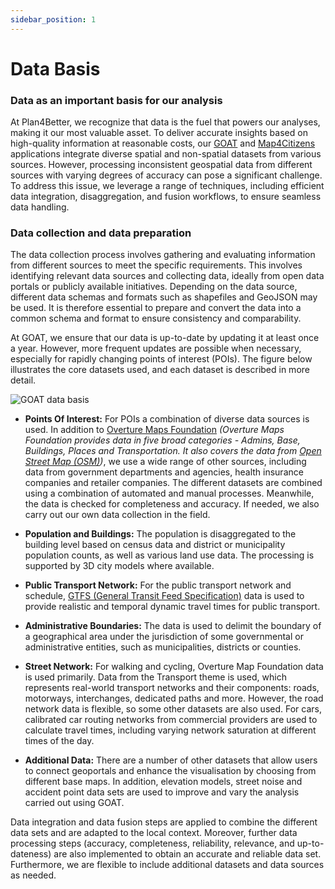 ```yaml
---
sidebar_position: 1
---
```


# Data Basis


### Data as an important basis for our analysis

At Plan4Better, we recognize that data is the fuel that powers our analyses, making it our most valuable asset. To deliver accurate insights based on high-quality information at reasonable costs, our [GOAT](/en/goat/ "What is GOAT?") and [Map4Citizens](/en/posts/2022-12-31-map4citizens/ "What is Map4Citzens?") applications integrate diverse spatial and non-spatial datasets from various sources. However, processing inconsistent geospatial data from different sources with varying degrees of accuracy can pose a significant challenge. To address this issue, we leverage a range of techniques, including efficient data integration, disaggregation, and fusion workflows, to ensure seamless data handling.


### Data collection and data preparation

The data collection process involves gathering and evaluating information from different sources to meet the specific requirements. This involves identifying relevant data sources and collecting data, ideally from open data portals or publicly available initiatives. Depending on the data source, different data schemas and formats such as shapefiles and GeoJSON may be used. It is therefore essential to prepare and convert the data into a common schema and format to ensure consistency and comparability.

At GOAT, we ensure that our data is up-to-date by updating it at least once a year. However, more frequent updates are possible when necessary, especially for rapidly changing points of interest (POIs). The figure below illustrates the core datasets used, and each dataset is described in more detail.

![GOAT data basis](/img/data/data_basis/original_files/data_en_blue.png "GOAT data basis")

- **Points Of Interest:** For POIs a combination of diverse data sources is used. In addition to [Overture Maps Foundation](https://overturemaps.org/) *(Overture Maps Foundation provides data in five broad categories - Admins, Base, Buildings, Places and Transportation. It also covers the data from [Open Street Map (OSM)](https://wiki.openstreetmap.org/))*, we use a wide range of other sources, including data from government departments and agencies, health insurance companies and retailer companies. The different datasets are combined using a combination of automated and manual processes. Meanwhile, the data is checked for completeness and accuracy. If needed, we also carry out our own data collection in the field. 

- **Population and Buildings:** The population is disaggregated to the building level based on census data and district or municipality population counts, as well as various land use data. The processing is supported by 3D city models where available.

- **Public Transport Network:** For the public transport network and schedule, [GTFS (General Transit Feed Specification)](https://gtfs.org/) data is used to provide realistic and temporal dynamic travel times for public transport. 

- **Administrative Boundaries:** The data is used to delimit the boundary of a geographical area under the jurisdiction of some governmental or administrative entities, such as municipalities, districts or counties.

- **Street Network:** For walking and cycling, Overture Map Foundation data is used primarily. Data from the Transport theme is used, which represents real-world transport networks and their components: roads, motorways, interchanges, dedicated paths and more. However, the road network data is flexible, so some other datasets are also used. For cars, calibrated car routing networks from commercial providers are used to calculate travel times, including varying network saturation at different times of the day.

- **Additional Data:** There are a number of other datasets that allow users to connect geoportals and enhance the visualisation by choosing from different base maps. In addition, elevation models, street noise and accident point data sets are used to improve and vary the analysis carried out using GOAT. 

Data integration and data fusion steps are applied to combine the different data sets and are adapted to the local context. Moreover, further data processing steps (accuracy, completeness, reliability, relevance, and up-to-dateness) are also implemented to obtain an accurate and reliable data set. Furthermore, we are flexible to include additional datasets and data sources as needed.